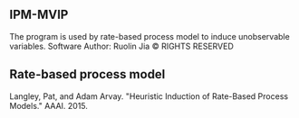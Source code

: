 ## IPM-MVIP
The program is used by rate-based process model to induce unobservable variables. 
Software Author: Ruolin Jia © RIGHTS RESERVED

## Rate-based process model
Langley, Pat, and Adam Arvay. "Heuristic Induction of Rate-Based Process Models." AAAI. 2015.
